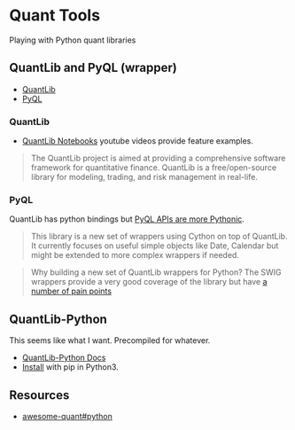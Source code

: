 # Quant Tools

Playing with Python quant libraries


## QuantLib and PyQL (wrapper)

- [QuantLib](https://www.quantlib.org/)
- [PyQL](https://github.com/enthought/pyql)

### QuantLib

- [QuantLib Notebooks](https://www.youtube.com/playlist?list=PLu_PrO8j6XAvOAlZND9WUPwTHY_GYhJVr) youtube videos provide feature examples.

> The QuantLib project is aimed at providing a comprehensive software framework for quantitative finance. QuantLib is a free/open-source library for modeling, trading, and risk management in real-life.

### PyQL

QuantLib has python bindings but [PyQL APIs are more Pythonic](https://www.enthought.com/pyql-and-quantlib-a-comprehensive-finance-framework/).

> This library is a new set of wrappers using Cython on top of QuantLib. It currently focuses on useful simple objects like Date, Calendar but might be extended to more complex wrappers if needed.

> Why building a new set of QuantLib wrappers for Python? The SWIG wrappers provide a very good coverage of the library but have [a number of pain points](https://github.com/enthought/pyql/blob/master/docs/source/getting_started.rst)


## QuantLib-Python

This seems like what I want. Precompiled for whatever.

- [QuantLib-Python Docs](https://quantlib-python-docs.readthedocs.io/en/latest/)
- [Install](https://www.quantlib.org/install/macosx-python.shtml) with pip in Python3.




## Resources

- [awesome-quant#python](https://github.com/wilsonfreitas/awesome-quant#python)
